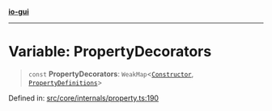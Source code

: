 [**io-gui**](../README.md)

***

# Variable: PropertyDecorators

> `const` **PropertyDecorators**: `WeakMap`\<[`Constructor`](../type-aliases/Constructor.md), [`PropertyDefinitions`](../type-aliases/PropertyDefinitions.md)\>

Defined in: [src/core/internals/property.ts:190](https://github.com/io-gui/io/blob/main/src/core/internals/property.ts#L190)

